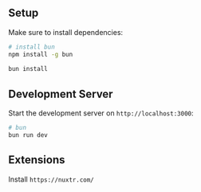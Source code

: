 ## Setup

Make sure to install dependencies:

```bash
# install bun
npm install -g bun
   
bun install
```

## Development Server

Start the development server on `http://localhost:3000`:

```bash
# bun
bun run dev
```


## Extensions

Install `https://nuxtr.com/`